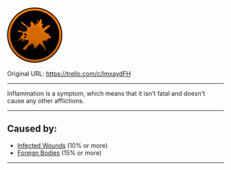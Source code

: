 ![tile028(2).png\|200](./Inflammation%20-%20Attachments/6718845db30472d958dd7b0d.png)

Original URL: https://trello.com/c/lmxaydFH

---

Inflammation is a symptom, which means that it isn't fatal and doesn't cause any other afflictions.

---

## Caused by:

- [Infected Wounds](../Any%20bodypart/Infected%20Wounds.md) (10% or more)
- [Foreign Bodies](../Any%20bodypart/Foreign%20Bodies.md) (15% or more)

---

